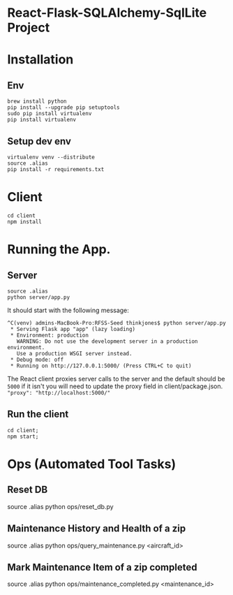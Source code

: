 # React-Flask-SQLAlchemy-SqlLite Project 

# Installation

## Env
```
brew install python
pip install --upgrade pip setuptools
sudo pip install virtualenv
pip install virtualenv
```

## Setup dev env
```
virtualenv venv --distribute
source .alias
pip install -r requirements.txt
``` 

# Client
```
cd client
npm install
```

# Running the App.
## Server
```
source .alias
python server/app.py
```

It should start with the following message:
```
^C(venv) admins-MacBook-Pro:RFSS-Seed thinkjones$ python server/app.py
 * Serving Flask app "app" (lazy loading)
 * Environment: production
   WARNING: Do not use the development server in a production environment.
   Use a production WSGI server instead.
 * Debug mode: off
 * Running on http://127.0.0.1:5000/ (Press CTRL+C to quit)
```

The React client proxies server calls to the server and the default should be `5000` if it isn't you will need to update the proxy
field in client/package.json.  `"proxy": "http://localhost:5000/"`

## Run the client
```
cd client;
npm start;
```

# Ops (Automated Tool Tasks)

## Reset DB
source .alias
python ops/reset_db.py

## Maintenance History and Health of a zip
source .alias
python ops/query_maintenance.py <aircraft_id>

## Mark Maintenance Item of a zip completed
source .alias
python ops/maintenance_completed.py <maintenance_id>